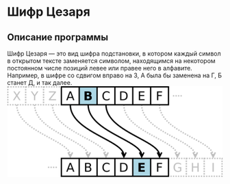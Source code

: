# Шифр Цезаря
## Описание программы
Шифр Цезаря — это вид шифра подстановки, в котором каждый символ в открытом тексте заменяется символом, находящимся на некотором постоянном числе позиций левее или правее него в алфавите. Например, в шифре со сдвигом вправо на 3, А была бы заменена на Г, Б станет Д, и так далее.
![Иллюстрация к проекту](https://github.com/Pankratov25/xitsu/blob/master/Caesar3.svg%20(1).png)
